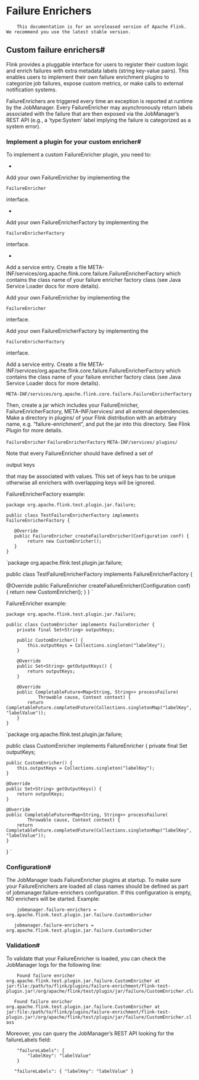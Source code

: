 # Failure Enrichers


> 
        This documentation is for an unreleased version of Apache Flink. We recommend you use the latest stable version.
    


## Custom failure enrichers#


Flink provides a pluggable interface for users to register their custom logic and enrich failures with extra metadata labels (string key-value pairs).
This enables users to implement their own failure enrichment plugins to categorize job failures, expose custom metrics, or make calls to external notification systems.


FailureEnrichers are triggered every time an exception is reported at runtime by the JobManager.
Every FailureEnricher may asynchronously return labels associated with the failure that are then exposed via the JobManager’s REST API (e.g., a ’type:System’ label implying the failure is categorized as a system error).


### Implement a plugin for your custom enricher#


To implement a custom FailureEnricher plugin, you need to:

* 
Add your own FailureEnricher by implementing the 

    FailureEnricher

 interface.

* 
Add your own FailureEnricherFactory by implementing the 

    FailureEnricherFactory

 interface.

* 
Add a service entry. Create a file META-INF/services/org.apache.flink.core.failure.FailureEnricherFactory which contains the class name of your failure enricher factory class (see Java Service Loader docs for more details).


Add your own FailureEnricher by implementing the 

    FailureEnricher

 interface.


Add your own FailureEnricherFactory by implementing the 

    FailureEnricherFactory

 interface.


Add a service entry. Create a file META-INF/services/org.apache.flink.core.failure.FailureEnricherFactory which contains the class name of your failure enricher factory class (see Java Service Loader docs for more details).

`META-INF/services/org.apache.flink.core.failure.FailureEnricherFactory`

Then, create a jar which includes your FailureEnricher, FailureEnricherFactory, META-INF/services/ and all external dependencies.
Make a directory in plugins/ of your Flink distribution with an arbitrary name, e.g. “failure-enrichment”, and put the jar into this directory.
See Flink Plugin for more details.

`FailureEnricher`
`FailureEnricherFactory`
`META-INF/services/`
`plugins/`

> 
  Note that every FailureEnricher should have defined a set of

output keys

that may be associated with values. This set of keys has to be unique otherwise all enrichers with overlapping keys will be ignored.



FailureEnricherFactory example:


```
package org.apache.flink.test.plugin.jar.failure;

public class TestFailureEnricherFactory implements FailureEnricherFactory {

   @Override
   public FailureEnricher createFailureEnricher(Configuration conf) {
        return new CustomEnricher();
   }
}

```

`package org.apache.flink.test.plugin.jar.failure;

public class TestFailureEnricherFactory implements FailureEnricherFactory {

   @Override
   public FailureEnricher createFailureEnricher(Configuration conf) {
        return new CustomEnricher();
   }
}
`

FailureEnricher example:


```
package org.apache.flink.test.plugin.jar.failure;

public class CustomEnricher implements FailureEnricher {
    private final Set<String> outputKeys;
    
    public CustomEnricher() {
        this.outputKeys = Collections.singleton("labelKey");
    }

    @Override
    public Set<String> getOutputKeys() {
        return outputKeys;
    }

    @Override
    public CompletableFuture<Map<String, String>> processFailure(
            Throwable cause, Context context) {
        return CompletableFuture.completedFuture(Collections.singletonMap("labelKey", "labelValue"));
    }
}

```

`package org.apache.flink.test.plugin.jar.failure;

public class CustomEnricher implements FailureEnricher {
    private final Set<String> outputKeys;
    
    public CustomEnricher() {
        this.outputKeys = Collections.singleton("labelKey");
    }

    @Override
    public Set<String> getOutputKeys() {
        return outputKeys;
    }

    @Override
    public CompletableFuture<Map<String, String>> processFailure(
            Throwable cause, Context context) {
        return CompletableFuture.completedFuture(Collections.singletonMap("labelKey", "labelValue"));
    }
}
`

### Configuration#


The JobManager loads FailureEnricher plugins at startup. To make sure your FailureEnrichers are loaded all class names should be defined as part of jobmanager.failure-enrichers configuration.
If this configuration is empty, NO enrichers will be started. Example:


```
    jobmanager.failure-enrichers = org.apache.flink.test.plugin.jar.failure.CustomEnricher

```

`    jobmanager.failure-enrichers = org.apache.flink.test.plugin.jar.failure.CustomEnricher
`

### Validation#


To validate that your FailureEnricher is loaded, you can check the JobManager logs for the following line:


```
    Found failure enricher org.apache.flink.test.plugin.jar.failure.CustomEnricher at jar:file:/path/to/flink/plugins/failure-enrichment/flink-test-plugin.jar!/org/apache/flink/test/plugin/jar/failure/CustomEnricher.class

```

`    Found failure enricher org.apache.flink.test.plugin.jar.failure.CustomEnricher at jar:file:/path/to/flink/plugins/failure-enrichment/flink-test-plugin.jar!/org/apache/flink/test/plugin/jar/failure/CustomEnricher.class
`

Moreover, you can query the JobManager’s REST API looking for the failureLabels field:


```
    "failureLabels": {
        "labelKey": "labelValue"
    }

```

`    "failureLabels": {
        "labelKey": "labelValue"
    }
`